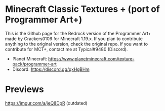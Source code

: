 # Minecraft Classic Textures + (port of Programmer Art+)
This is the Github page for the Bedrock version of the Programmer Art+ made by Crackers0106 for Minecraft 1.19.x.
If you plan to contribute anything to the original version, check the original repo. If you want to contribute for MCT+, contact me at Typical#9480 (Discord).

+ Planet Minecraft: https://www.planetminecraft.com/texture-pack/programmer-art
+ Discord: https://discord.gg/qxHgBHm

# Previews
https://imgur.com/a/jeQ8DpR (outdated)
